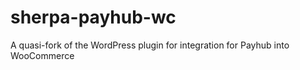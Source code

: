 # sherpa-payhub-wc
A quasi-fork of the WordPress plugin for integration for Payhub into WooCommerce
